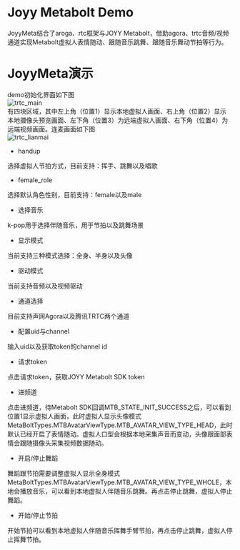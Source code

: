 # Joyy Metabolt Demo
JoyyMeta结合了aroga、rtc框架与JOYY Metabolt，借助agora、trtc音频/视频通道实现Metabolt虚拟人表情随动、跟随音乐跳舞、跟随音乐舞动节拍等行为。

# JoyyMeta演示

demo初始化界面如下图<br>![trtc_main](https://user-images.githubusercontent.com/18079722/229682779-670b85c4-d5f9-4801-8c20-7ec7040e9977.jpg)<br>
有四块区域，其中左上角（位置1）显示本地虚拟人画面、右上角（位置2）显示本地摄像头预览画面、左下角（位置3）为远端虚拟人画面、右下角（位置4）为远端视频画面。连麦画面如下图<br>![trtc_lianmai](https://user-images.githubusercontent.com/18079722/229683705-fca82c97-5566-47c0-80a6-d1d37ce491c6.jpg)


- handup

选择虚拟人节拍方式，目前支持：挥手、跳舞以及唱歌

- female_role

选择默认角色性别，目前支持：female以及male

- 选择音乐

k-pop用于选择伴随音乐，用于节拍以及跳舞场景

- 显示模式

当前支持三种模式选择：全身、半身以及头像

- 驱动模式

当前支持音频以及视频驱动

- 通道选择

目前支持声网Agora以及腾讯TRTC两个通道

- 配置uid与channel

输入uid以及获取token的channel id

- 请求token

点击请求token，获取JOYY Metabolt SDK token

- 进频道

点击进频道，待Metabolt SDK回调MTB_STATE_INIT_SUCCESS之后，可以看到位置1显示虚拟人画面，此时虚拟人显示头像模式MetaBoltTypes.MTBAvatarViewType.MTB_AVATAR_VIEW_TYPE_HEAD，此时默认已经开启了表情随动。虚拟人口型会根据本地采集声音而变动，头像跟面部表情会跟随摄像头采集视频数据随动。

- 开启/停止舞蹈

舞蹈跟节拍需要调整虚拟人显示全身模式MetaBoltTypes.MTBAvatarViewType.MTB_AVATAR_VIEW_TYPE_WHOLE，本地会播放音乐，可以看到本地虚拟人伴随音乐跳舞。再点击停止跳舞，虚拟人停止舞蹈。

- 开始/停止节拍

开始节拍可以看到本地虚拟人伴随音乐挥舞手臂节拍，再点击停止跳舞，虚拟人停止挥舞节拍。

